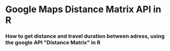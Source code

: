 # Google Maps Distance Matrix API in R
### How to get distance and travel duration between adress, using the google API "Distance Matrix" in R


